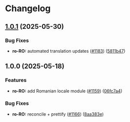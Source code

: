 # Changelog

## [1.0.1](https://github.com/sanity-io/locales/compare/locale-ro-ro-v1.0.0...locale-ro-ro-v1.0.1) (2025-05-30)


### Bug Fixes

* **ro-RO:** automated translation updates ([#1183](https://github.com/sanity-io/locales/issues/1183)) ([5811b47](https://github.com/sanity-io/locales/commit/5811b474542d354bdaa2df7a56d3f89ef6ead17d))

## 1.0.0 (2025-05-18)


### Features

* **ro-RO:** add Romanian locale module ([#1159](https://github.com/sanity-io/locales/issues/1159)) ([06fc7a4](https://github.com/sanity-io/locales/commit/06fc7a429721fdde37dfde414e163786f647334d))


### Bug Fixes

* **ro-RO:** reconcile + prettify ([#1166](https://github.com/sanity-io/locales/issues/1166)) ([8aa383e](https://github.com/sanity-io/locales/commit/8aa383e499097861db1da8e31191a922edddf852))
